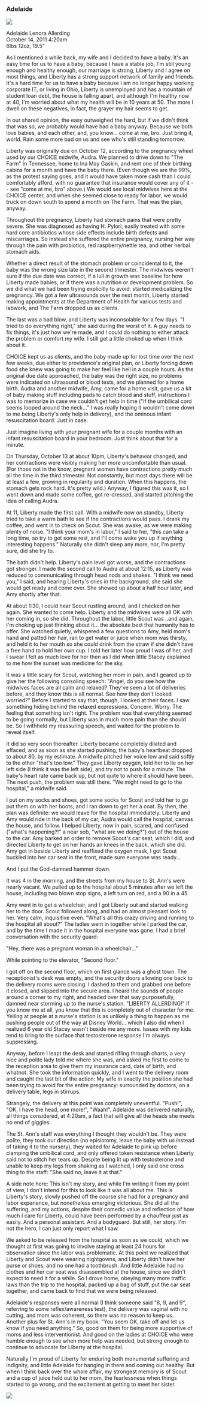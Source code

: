 ### Adelaide

![](/images/adelaide.jpg)

Adelaide Lenora Allerding  
October 14, 2011 4:20am  
6lbs 12oz, 19.5"

As I mentioned a while back, my wife and I decided to have a baby. It's an easy time for us to have a baby, because I have a stable job, I'm still young enough and healthy enough, our marriage is strong, Liberty and I agree on most things, and Liberty has a strong support network of family and friends. It's a hard time for us to have a baby because I am no longer happy working corporate IT, or living in Ohio, Liberty is unemployed and has a mountain of student loan debt, the house is falling apart, and although I'm healthy now at 40, I'm worried about what my health will be in 10 years at 50. The more I dwell on these negatives, in fact, the grayer my hair seems to get.

In our shared opinion, the easy outweighed the hard, but if we didn't think that was so, we probably would have had a baby anyway. Because we both love babies, and each other, and, you know... come at me, bro. Just bring it, world. Rain some more bad on us and see who's still standing tomorrow.

Liberty was originally due on October 12, according to the pregnancy wheel used by our CHOICE midwife, Audra. We planned to drive down to "The Farm" in Tennessee, home to Ina May Gaskin, and rent one of their birthing cabins for a month and have the baby there. (Even though we are the 99%, as the protest saying goes, and it would have taken more cash than I could comfortably afford, with no guarantee that insurance would cover any of it -- see "come at me, bro" above.) We would see local midwives here at the CHOICE center, and when she seemed close to ready for labor, we would truck on down south to spend a month on The Farm. That was the plan, anyway.

Throughout the pregnancy, Liberty had stomach pains that were pretty severe. She was diagnosed as having H. Pylori, easily treated with some hard core antibiotics whose side effects include birth defects and miscarriages. So instead she suffered the entire pregnancy, nursing her way through the pain with probiotics, red raspberry/nettle tea, and other herbal stomach aids.

Whether a direct result of the stomach problem or coincidental to it, the baby was the wrong size late in the second trimester. The midwives weren't sure if the due date was correct, if a lull in growth was baseline for how Liberty made babies, or if there was a nutrition or development problem. So we did what we had been trying explicitly to avoid: started medicalizing the pregnancy. We got a few ultrasounds over the next month, Liberty started making appointments at the Department of Health for various tests and labwork, and The Farm dropped us as clients.

The last was a bad blow, and Liberty was inconsolable for a few days. "I tried to do everything right," she said during the worst of it. A guy needs to fix things, it's just how we're made, and I could do nothing to either attack the problem or comfort my wife. I still get a little choked up when I think about it.

CHOICE kept us as clients, and the baby made up for lost time over the next few weeks, due either to providence's original plan, or Liberty forcing down food she knew was going to make her feel like hell in a couple hours. As the original due date approached, the baby was the right size, no problems were indicated on ultrasound or blood tests, and we planned for a home birth. Audra and another midwife, Amy, came for a home visit, gave us a kit of baby making stuff including pads to catch blood and stuff, instructions I was to memorize in case we couldn't get help in time ("if the umbilical cord seems looped around the neck..." I was really hoping it wouldn't come down to me being Liberty's only help in delivery), and the ominous infant resuscitation board. Just in case.

Just imagine living with your pregnant wife for a couple months with an infant resuscitation board in your bedroom. Just think about that for a minute.

On Thursday, October 13 at about 10pm, Liberty's behavior changed, and her contractions were visibly making her more uncomfortable than usual. (For those not in the know, pregnant women have contractions pretty much all the time in the third trimester. Not constantly, but most days there will be at least a few, growing in regularity and duration. When this happens, the stomach gets rock hard. It's pretty wild.) Anyway, I figured this was it, so I went down and made some coffee, got re-dressed, and started pitching the idea of calling Audra.

At 11, Liberty made the first call. With a midwife now on standby, Liberty tried to take a warm bath to see if the contractions would pass. I drank my coffee, and went in to check on Scout. She was awake, as we were making plenty of noise. "I think your mom's in labor," I said to her, "this can take a long time, so try to get some rest, and I'll come wake you up if anything interesting happens." Naturally she didn't sleep any more, nor, I'm pretty sure, did she try to.

The bath didn't help. Liberty's pain level got worse, and the contractions got stronger. I made the second call to Audra at about 12:15, as Liberty was reduced to communicating through head nods and shakes. "I think we need you," I said, and hearing Liberty's cries in the background, she said she would get ready and come over. She showed up about a half hour later, and Amy shortly after that.

At about 1:30, I could hear Scout rustling around, and I checked on her again. She wanted to come help. Liberty and the midwives were all OK with her coming in, so she did. Throughout the labor, little Scout was ..and again, I'm choking up just thinking about it... the absolute best that humanity has to offer. She watched quietly, whispered a few questions to Amy, held mom's hand and patted her hair, ran to get water or juice when mom was thirsty, and held it to her mouth so she could drink from the straw if she didn't have a free hand to hold her own cup. I told her later how proud I was of her, and I swear I felt as much love for her then as I did when little Stacey explained to me how the sunset was medicine for the sky.

It was a little scary for Scout, watching her mom in pain, and I geared up to give her the following consoling speech: "Angel, do you see how the midwives faces are all calm and relaxed? They've seen a lot of deliveries before, and they know this is all normal. See how they don't looked worried?" Before I started to say that, though, I looked at their faces. I saw something hiding behind the relaxed expressions. Concern. Worry. The feeling that something isn't right. The problem was that everything seemed to be going normally, but Liberty was in much more pain than she should be. So I withheld my reassuring speech, and waited for the problem to reveal itself.

It did so very soon thereafter. Liberty became completely dilated and effaced, and as soon as she started pushing, the baby's heartbeat dropped to about 80, by my estimate. A midwife pitched her voice low and said softly to the other "that's too low." They gave Liberty oxygen, told her to lie on her left side (I think it was the left side), and try not to push for a minute. The baby's heart rate came back up, but not quite to where it should have been. The next push, the problem was still there. "We might need to go to the hospital," a midwife said.

I put on my socks and shoes, got some socks for Scout and told her to go put them on with her boots, and I ran down to get her a coat. By then, the plan was definite: we would leave for the hospital immediately. Liberty and Amy would ride in the back of my car, Audra would call the hospital, canvas the house, and follow. I helped Liberty, now in pain, scared, and confused ("what's happening?!" a near sob, "what are we doing?") out of the house to the car. Amy barked an order to remove Scout's car seat, which I did, and directed Liberty to get on her hands an knees in the back, which she did. Amy got in beside Liberty and reaffixed the oxygen mask, I got Scout buckled into her car seat in the front, made sure everyone was ready...

And I put the God-damned hammer down.

It was 4 in the morning, and the streets from my house to St. Ann's were nearly vacant. We pulled up to the hospital about 5 minutes after we left the house, including two blown stop signs, a left turn on red, and a 90 in a 45.

Amy went in to get a wheelchair, and I got Liberty out and started walking her to the door. Scout followed along, and had an almost pleasant look to her. Very calm, inquisitive even. "What's all this crazy driving and running to the hospital all about?" The ladies went in together while I parked the car, and by the time I made it in the hospital everyone was gone. I had a brief conversation with the security guard:

"Hey, there was a pregnant woman in a wheelchair..."

While pointing to the elevator, "Second floor."

I got off on the second floor, which on first glance was a ghost town. The receptionist's desk was empty, and the security doors allowing one back to the delivery rooms were closing. I dashed to them and grabbed one before it closed, and slipped into the secure area. I heard the sounds of people around a corner to my right, and headed over that way purposefully, damned near storming up to the nurse's station. "LIBERTY ALLERDING!" If you know me at all, you know that this is completely out of character for me. Yelling at people at a nurse's station is as unlikely a thing to happen as me pushing people out of the way at Disney World... which I also did when I realized 6 year old Stacey wasn't beside me any more. Issues with my kids tend to bring to the surface that testosterone response I'm always suppressing.

Anyway, before I leapt the desk and started rifling through charts, a very nice and polite lady told me where she was, and asked me first to come to the reception area to give them my insurance card, date of birth, and whatnot. She took the information quickly, and I went to the delivery room and caught the last bit of the action: My wife in exactly the position she had been trying to avoid for the entire pregnancy: surrounded by doctors, on a delivery table, legs in stirrups.

Strangely, the delivery at this point was completely uneventful. "Push!", "OK, I have the head, one more!", "Waah!". Adelaide was delivered naturally, all things considered, at 4:20am, a fact that will give all the heads she meets no end of giggles.

The St. Ann's staff was everything I thought they wouldn't be. They were polite, they took our direction (no episiotomy, leave the baby with us instead of taking it to the nursery), they waited for Adelaide to pink up before clamping the umbilical cord, and only offered token resistance when Liberty said not to stitch her tears up. Despite being lit up with testosterone and unable to keep my legs from shaking as I watched, I only said one cross thing to the staff: "She said no, leave it at that."

A side note here: This isn't my story, and while I'm writing it from my point of view, I don't intend for this to look like it was all about me. This is Liberty's story, slowly pushed off the course she had for a pregnancy and labor experience, but nonetheless emerging victorious. She did all the suffering, and my actions, despite their comedic value and reflection of how much I care for Liberty, could have been performed by a chauffeur just as easily. And a personal assistant. And a bodyguard. But still, her story. I'm not the hero, I can just only report what I saw.

We asked to be released from the hospital as soon as we could, which we thought at first was going to involve staying at least 24 hours for observation since the labor was problematic. At this point we realized that Liberty and Scout were wearing nightgowns, and Liberty didn't have her purse or shoes, and no one had a toothbrush. And little Adelaide had no clothes and her car seat was disassembled at the house, since we didn't expect to need it for a while. So I drove home, obeying many more traffic laws than the trip to the hospital, packed up a bag of stuff, put the car seat together, and came back to find that we were being released.

Adelaide's responses were all normal (I think someone said "8, 9, and 9", referring to some reflex/awareness test), the delivery was vaginal with no cutting, and mom was coherent, so there was no reason to keep us. Another plus for St. Ann's in my book: "You seem OK, take off and let us know if you need anything." So, good on them for being more supportive of moms and less interventionist. And good on the ladies at CHOICE who were humble enough to see when more help was needed, but strong enough to continue to advocate for Liberty at the hospital.

Naturally I'm proud of Liberty for enduring both monumental suffering and indignity, and little Adelaide for hanging in there and coming out healthy. But when I think back over the whole affair, my strongest memory is of Scout and a cup of juice held out to her mom, the fearlessness when things started to go wrong, and the excitement at getting to meet her sister.

![](/images/lsaf.jpg)
